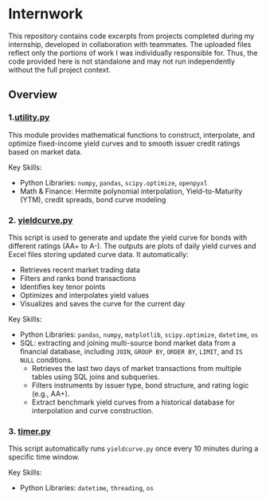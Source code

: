 # Internwork
This repository contains code excerpts from projects completed during my internship, developed in collaboration with teammates. The uploaded files reflect only the portions of work I was individually responsible for. Thus, the code provided here is not standalone and may not run independently without the full project context.

## Overview
### 1.[utility.py](./Yield%20Curve/yieldcurve.py)
This module provides mathematical functions to construct, interpolate, and optimize fixed-income yield curves and to smooth issuer credit ratings based on market data. 

Key Skills:
- Python Libraries: `numpy`, `pandas`, `scipy.optimize`, `openpyxl`
- Math & Finance: Hermite polynomial interpolation, Yield-to-Maturity (YTM), credit spreads, bond curve modeling

### 2. [yieldcurve.py](./yieldcurve.py)

This script is used to generate and update the yield curve for bonds with different ratings (AA+ to A-). The outputs are plots of daily yield curves and Excel files storing updated curve data. It automatically:

- Retrieves recent market trading data
- Filters and ranks bond transactions
- Identifies key tenor points
- Optimizes and interpolates yield values
- Visualizes and saves the curve for the current day

Key Skills:
- Python Libraries: `pandas`, `numpy`, `matplotlib`, `scipy.optimize`, `datetime`, `os`
- SQL: extracting and joining multi-source bond market data from a financial database, including `JOIN`, `GROUP BY`, `ORDER BY`, `LIMIT`, and `IS NULL` conditions.
  - Retrieves the last two days of market transactions from multiple tables using SQL joins and subqueries.
  - Filters instruments by issuer type, bond structure, and rating logic (e.g., AA+).
  - Extract benchmark yield curves from a historical database for interpolation and curve construction.

### 3. [timer.py](./timer.py)

This script automatically runs `yieldcurve.py` once every 10 minutes during a specific time window.

Key Skills:
- Python Libraries: `datetime`, `threading`, `os`

